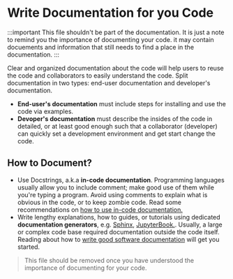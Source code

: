# Write Documentation for you Code

:::important
This file shouldn't be part of the documentation. It is just a note to remind you the importance of documenting your code.
it may contain docuements and information that still needs to find a place in the documentation.
:::


Clear and organized documentation about the code will help users to reuse the code and collaborators to easily understand the code.
Split documentation in two types: end-user documentation and developer's documentation.

- **End-user's documentation** must include steps for installing and use the code via examples.
- **Devoper's documentation** must describe the insides of the code in detailed, or at least good enough such that a collaborator (developer) can quickly set a development environment and get start change the code.

## How to Document?

- Use Docstrings, a.k.a **in-code documentation**. Programming languages usually allow you to include comment; make good use of them while you're typing a program. Avoid using comments to explain what is obvious in the code, or to keep zombie code. Read some recommendations on [how to use in-code documentation.](https://coderefinery.github.io/documentation/in-code-documentation/)
- Write lengthy explanations, how to guides, or tutorials using dedicated **documentation generators**, e.g. [Sphinx](https://docs.readthedocs.io/en/stable/intro/getting-started-with-sphinx.html), [JupyterBook.](https://jupyterbook.org/). Usually, a large or complex code base required documentation outside the code itself. Reading about how to [write good software documentation](https://documentation.divio.com/) will get you started.


> This file should be removed once you have understood the importance of documenting for your code.